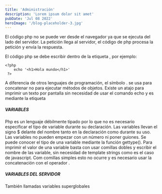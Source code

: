 ```yaml
---
title: 'Administración'
description: 'Lorem ipsum dolor sit amet'
pubDate: 'Jul 08 2022'
heroImage: '/blog-placeholder-3.jpg'
---
```



El código php no se puede ver desde el navegador ya que se ejecuta del lado del servidor. La petición llega al servidor, el código de php procesa la petición y envía la respuesta.

El código php se debe escribir dentro de la etiqueta <?php ?>, por ejemplo:

```
<?php
    echo '<h1>Hola mundo</h1>'
 ?>
```

A diferencia de otros lenguajes de programación, el símbolo . se usa para concatenar no para ejecutar métodos de objetos. Existe un atajo para imprimir un texto por pantalla sin necesidad de usar el comando echo y es mediante la etiqueta <?= 'Hola mundo' ?>

##### VARIABLES
Php es un lenguaje débilmente tipado por lo que no es necesario especificar el tipo de variable durante su declaración. Las variables llevan el signo $ delante del nombre tanto en la declaración como durante su uso. Las variables no pueden empezar con un número ni poner guiones. Se puede conocer el tipo de una variable mediante la función gettype(). Para imprimir el valor de una variable basta con usar comillas dobles y escribir el nombre de las variable, sin necesidad de template strings como es el caso de javascript. Com comillas simples esto no ocurre y es necesario usar la concatenación con el operador .

##### VARIABLES DEL SERVIDOR 
También llamadas variables superglobales